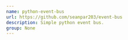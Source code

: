 ```yaml
---
name: python-event-bus
url: https://github.com/seanpar203/event-bus
description: Simple python event bus.
group: None
---
```

